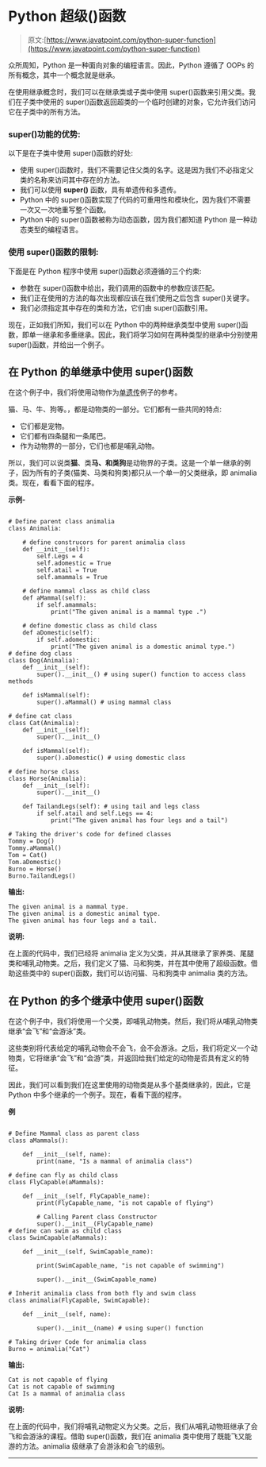 # Python 超级()函数

> 原文:[https://www.javatpoint.com/python-super-function](https://www.javatpoint.com/python-super-function)

众所周知，Python 是一种面向对象的编程语言。因此，Python 遵循了 OOPs 的所有概念，其中一个概念就是继承。

在使用继承概念时，我们可以在继承类或子类中使用 super()函数来引用父类。我们在子类中使用的 super()函数返回超类的一个临时创建的对象，它允许我们访问它在子类中的所有方法。

### super()功能的优势:

以下是在子类中使用 super()函数的好处:

*   使用 super()函数时，我们不需要记住父类的名字。这是因为我们不必指定父类的名称来访问其中存在的方法。
*   我们可以使用 **super()** 函数，具有单遗传和多遗传。
*   Python 中的 super()函数实现了代码的可重用性和模块化，因为我们不需要一次又一次地重写整个函数。
*   Python 中的 super()函数被称为动态函数，因为我们都知道 Python 是一种动态类型的编程语言。

### 使用 super()函数的限制:

下面是在 Python 程序中使用 super()函数必须遵循的三个约束:

*   参数在 super()函数中给出，我们调用的函数中的参数应该匹配。
*   我们正在使用的方法的每次出现都应该在我们使用之后包含 super()关键字。
*   我们必须指定其中存在的类和方法，它们由 super()函数引用。

现在，正如我们所知，我们可以在 Python 中的两种继承类型中使用 super()函数，即单一继承和多重继承。因此，我们将学习如何在两种类型的继承中分别使用 super()函数，并给出一个例子。

## 在 Python 的单继承中使用 super()函数

在这个例子中，我们将使用动物作为[单遗传](https://www.javatpoint.com/inheritance-in-python)例子的参考。

猫、马、牛、狗等。，都是动物类的一部分。它们都有一些共同的特点:

*   它们都是宠物。
*   它们都有四条腿和一条尾巴。
*   作为动物界的一部分，它们也都是哺乳动物。

所以，我们可以说类**猫**、类**马、**和类**狗**是动物界的子类。这是一个单一继承的例子，因为所有的子类(猫类、马类和狗类)都只从一个单一的父类继承，即 animalia 类。现在，看看下面的程序。

**示例-**

```

# Define parent class animalia
class Animalia:

	# define construcors for parent animalia class
	def __init__(self):
		self.Legs = 4
		self.adomestic = True
		self.atail = True
		self.amammals = True

	# define mammal class as child class
	def aMammal(self):
		if self.amammals: 
			print("The given animal is a mammal type .")

	# define domestic class as child class
	def aDomestic(self):
		if self.adomestic:
			print("The given animal is a domestic animal type.")
# define dog class 	
class Dog(Animalia):
	def __init__(self):
		super().__init__() # using super() function to access class methods

	def isMammal(self):
		super().aMammal() # using mammal class

# define cat class
class Cat(Animalia):
	def __init__(self):
		super().__init__()

	def isMammal(self):
		super().aDomestic() # using domestic class

# define horse class
class Horse(Animalia):
	def __init__(self):
		super().__init__()

	def TailandLegs(self): # using tail and legs class
		if self.atail and self.Legs == 4:
			print("The given animal has four legs and a tail")

# Taking the driver's code for defined classes
Tommy = Dog()
Tommy.aMammal()
Tom = Cat()
Tom.aDomestic()
Burno = Horse()
Burno.TailandLegs()

```

**输出:**

```
The given animal is a mammal type.
The given animal is a domestic animal type.
The given animal has four legs and a tail.

```

**说明:**

在上面的代码中，我们已经将 animalia 定义为父类，并从其继承了家养类、尾腿类和哺乳动物类。之后，我们定义了猫、马和狗类，并在其中使用了超级函数。借助这些类中的 super()函数，我们可以访问猫、马和狗类中 animalia 类的方法。

## 在 Python 的多个继承中使用 super()函数

在这个例子中，我们将使用一个父类，即哺乳动物类。然后，我们将从哺乳动物类继承“会飞”和“会游泳”类。

这些类别将代表给定的哺乳动物会不会飞，会不会游泳。之后，我们将定义一个动物类，它将继承“会飞”和“会游”类，并返回给我们给定的动物是否具有定义的特征。

因此，我们可以看到我们在这里使用的动物类是从多个基类继承的，因此，它是 Python 中多个继承的一个例子。现在，看看下面的程序。

**例**

```

# Define Mammal class as parent class
class aMammals():

	def __init__(self, name):
		print(name, "Is a mammal of animalia class")

# define can fly as child class		
class FlyCapable(aMammals):

	def __init__(self, FlyCapable_name):
		print(FlyCapable_name, "is not capable of flying")

		# Calling Parent class Constructor
		super().__init__(FlyCapable_name)
# define can swim as child class				
class SwimCapable(aMammals):

	def __init__(self, SwimCapable_name):

		print(SwimCapable_name, "is not capable of swimming")

		super().__init__(SwimCapable_name)

# Inherit animalia class from both fly and swim class		
class animalia(FlyCapable, SwimCapable):

	def __init__(self, name):

		super().__init__(name) # using super() function

# Taking driver Code for animalia class
Burno = animalia("Cat")

```

**输出:**

```
Cat is not capable of flying
Cat is not capable of swimming
Cat Is a mammal of animalia class

```

**说明:**

在上面的代码中，我们将哺乳动物定义为父类。之后，我们从哺乳动物班继承了会飞和会游泳的课程。借助 super()函数，我们在 animalia 类中使用了既能飞又能游的方法。animalia 级继承了会游泳和会飞的级别。

* * *